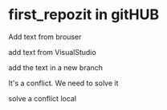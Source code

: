 # first_repozit in gitHUB

Add text from brouser

add text from VisualStudio

add the text in a new branch

It's a conflict. We need to solve it

solve a conflict local